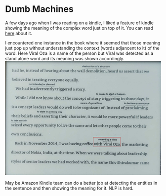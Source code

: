 # Dumb Machines

A few days ago when I was reading on a kindle, I liked a feature of kindle showing the meaning of the complex word just on top of it. 
You can read [here](https://pranayvasani.github.io/2021/01/01/ReadingOnAmazonKindle.html) about it. 

I encountered one instance in the book where it seemed that those meaning just pop up without understanding the context (words adjancent to it) of the word. 
Here Viral Oza is a name of the person but Viral was detected as a stand alone word and its meaning was shown accordingly.
![Viral](https://github.com/pranayvasani/pranayvasani.github.io/blob/master/images/viral.png)

May be Amazon Kindle team can do a better job at detecting the entities in the sentence and then showing the meaning for it.
NLP is hard.
